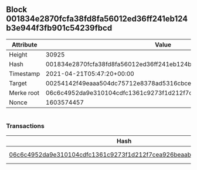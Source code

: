 ## Block 001834e2870fcfa38fd8fa56012ed36ff241eb124b3e944f3fb901c54239fbcd

Attribute | Value
--- | ---
Height | 30925
Hash | 001834e2870fcfa38fd8fa56012ed36ff241eb124b3e944f3fb901c54239fbcd
Timestamp | 2021-04-21T05:47:20+00:00
Target | 00254142f49eaaa504dc75712e8378ad5316cbcead634704b3734b6271167cc4
Merke root | 06c6c4952da9e310104cdfc1361c9273f1d212f7cea926beaab93de8799c689e
Nonce | 1603574457

```

```

### Transactions

Hash | Amount
--- | ---
[06c6c4952da9e310104cdfc1361c9273f1d212f7cea926beaab93de8799c689e](06c6c4952da9e310104cdfc1361c9273f1d212f7cea926beaab93de8799c689e.md) | 10.00000000 SKEPTI 

